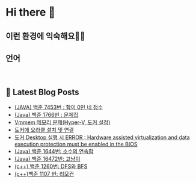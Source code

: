 # Hi there 👋

## 이런 환경에 익숙해요✍🏼

## 언어

<p>
  <img alt="" src= "https://img.shields.io/badge/JavaScript-F7DF1E?style=flat-square&logo=JavaScript&logoColor=white"/> 
  <img alt="" src= "https://img.shields.io/badge/TypeScript-black?logo=typescript&logoColor=blue"/>
</p>

## 📕 Latest Blog Posts

<ul><li><a href='https://itream.tistory.com/13' target='_blank'>(JAVA) 백준 7453번 : 합이 0인 네 정수</a></li><li><a href='https://itream.tistory.com/12' target='_blank'>(Java) 백준 1766번 : 문제집</a></li><li><a href='https://itream.tistory.com/11' target='_blank'>Vmmem 메모리 문제(Hyper-V, 도커 설정)</a></li><li><a href='https://itream.tistory.com/10' target='_blank'>도커에 오라클 설치 및 연결</a></li><li><a href='https://itream.tistory.com/9' target='_blank'>도커 Desktop 실행 시 ERROR : Hardware assisted virtualization and data execution protection must be enabled in the BIOS</a></li><li><a href='https://itream.tistory.com/5' target='_blank'>(Java) 백준 1644번: 소수의 연속합</a></li><li><a href='https://itream.tistory.com/4' target='_blank'>(Java) 백준 16472번: 고냥이</a></li><li><a href='https://itream.tistory.com/3' target='_blank'>(c++) 백준 1260번: DFS와 BFS</a></li><li><a href='https://itream.tistory.com/2' target='_blank'>(c++)백준 1107 번: 리모컨</a></li></ul>